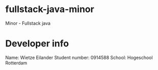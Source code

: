 # fullstack-java-minor
Minor - Fullstack java

# Developer info
Name: Wietze Eilander
Student number: 0914588
School: Hogeschool Rotterdam

